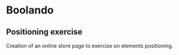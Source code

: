 # Boolando
## Positioning exercise

Creation of an online store page to exercise on elements positioning.